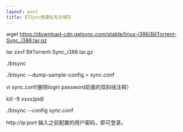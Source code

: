 ```yaml
---
layout: post
title: BTSync搭建私有云储存
---
```

wget https://download-cdn.getsync.com/stable/linux-i386/BitTorrent-Sync_i386.tar.gz

tar zxvf BitTorrent-Sync_i386.tar.gz

./btsync

./btsync --dump-sample-config > sync.conf

vi sync.conf(删除login password前面的双斜线注释）

kill -9 xxxx(pid)

./btsync --config sync.conf

http://ip:port 输入之前配置的用户密码，即可登录。

<html>
<script language="Javascript">
        alert("Hello World!");
        </script>
</html>
